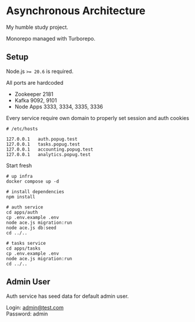 # Asynchronous Architecture

My humble study project.

Monorepo managed with Turborepo.

## Setup

Node.js `>= 20.6` is required.

All ports are hardcoded
- Zookeeper 2181
- Kafka 9092, 9101
- Node Apps 3333, 3334, 3335, 3336

Every service require own domain to properly set session and auth cookies

```text
# /etc/hosts

127.0.0.1   auth.popug.test
127.0.0.1   tasks.popug.test
127.0.0.1   accounting.popug.test
127.0.0.1   analytics.popug.test
```

Start fresh 

```shell
# up infra
docker compose up -d

# install dependencies
npm install

# auth service
cd apps/auth
cp .env.example .env
node ace.js migration:run
node ace.js db:seed
cd ../..

# tasks service
cd apps/tasks
cp .env.example .env
node ace.js migration:run
cd ../..
```

## Admin User

Auth service has seed data for default admin user.

Login: admin@test.com  
Password: admin
